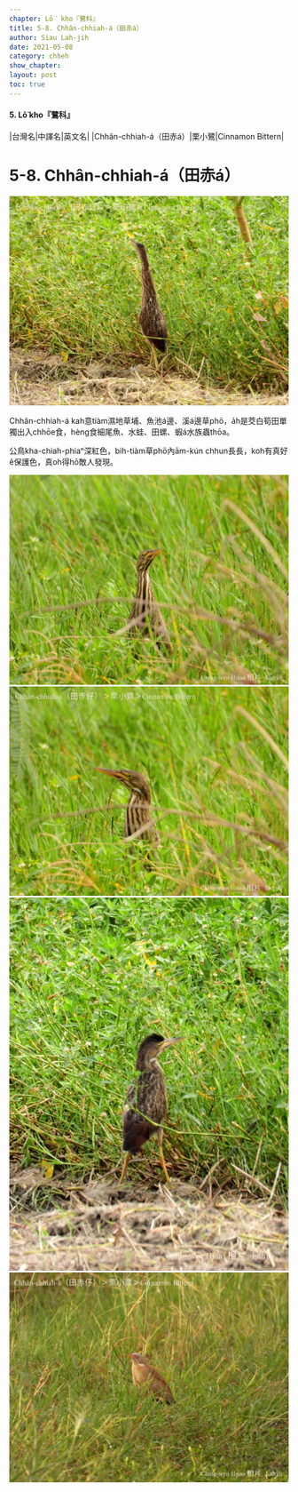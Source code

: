 ```yaml
---
chapter: Lō͘ kho『鷺科』
title: 5-8. Chhân-chhiah-á（田赤á）
author: Siau Lah-jih
date: 2021-05-08
category: chheh
show_chapter:
layout: post
toc: true
---
```


#### 5. Lō͘ kho『鷺科』

|台灣名|中譯名|英文名|
|Chhân-chhiah-á（田赤á）|栗小鷺|Cinnamon Bittern|


# 5-8. Chhân-chhiah-á（田赤á）

![](../too5/05/05-8-3.田赤á.jpg)


Chhân-chhiah-á kah意tiàm濕地草埔、魚池á邊、溪á邊草phō，a̍h是茭白筍田單獨出入chhōe食，hèng食細尾魚、水蛙、田螺、蝦á水族蟲thōa。

公鳥kha-chiah-phiaⁿ深紅色，bih-tiàm草phō內ām-kún chhun長長，koh有真好ê保護色，真oh得hō͘敵人發現。


![](../too5/05/05-8-1.田赤á.jpg)
![](../too5/05/05-8-2.田赤á.jpg)
![](../too5/05/05-8-4.田赤á.jpg)
![](../too5/05/05-8-5.田赤á.jpg)

